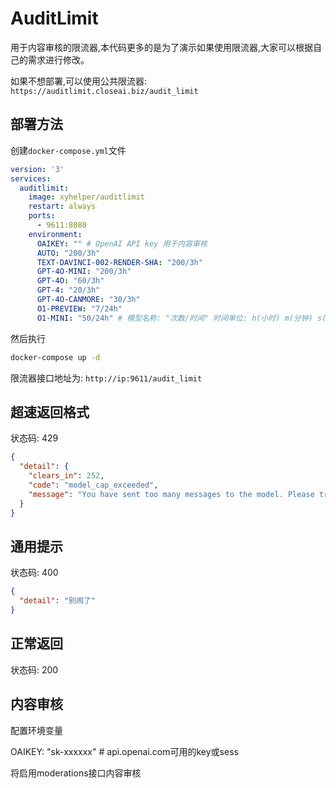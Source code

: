 # AuditLimit

用于内容审核的限流器,本代码更多的是为了演示如果使用限流器,大家可以根据自己的需求进行修改。

如果不想部署,可以使用公共限流器: `https://auditlimit.closeai.biz/audit_limit`

## 部署方法

创建`docker-compose.yml`文件

```yml
version: '3'
services:
  auditlimit:
    image: xyhelper/auditlimit
    restart: always
    ports:
      - 9611:8080
    environment:
      OAIKEY: "" # OpenAI API key 用于内容审核
      AUTO: "200/3h"
      TEXT-DAVINCI-002-RENDER-SHA: "200/3h"
      GPT-4O-MINI: "200/3h"
      GPT-4O: "60/3h"
      GPT-4: "20/3h"
      GPT-4O-CANMORE: "30/3h"
      O1-PREVIEW: "7/24h"
      O1-MINI: "50/24h" # 模型名称: "次数/时间" 时间单位: h(小时) m(分钟) s(秒)  模型名称要改成大写

```

然后执行

```bash
docker-compose up -d
```

限流器接口地址为: `http://ip:9611/audit_limit`

## 超速返回格式

状态码: 429

```json
{
  "detail": {
    "clears_in": 252,
    "code": "model_cap_exceeded",
    "message": "You have sent too many messages to the model. Please try again later."
  }
}
````

## 通用提示

状态码: 400

```json
{
  "detail": "别闹了"
}
```

## 正常返回

状态码: 200


## 内容审核

配置环境变量

OAIKEY: "sk-xxxxxx"  # api.openai.com可用的key或sess

将启用moderations接口内容审核